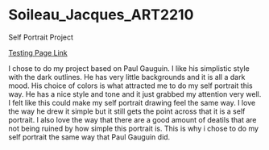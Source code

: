 # Soileau_Jacques_ART2210

Self Portrait Project


[Testing Page Link](https://jacquessoileau.github.io/Soileau_Jacques_ART2210/Soileau_Jacques_ART2210_Self-portrait_Fall2019/Project1.html)

I chose to do my project based on Paul Gauguin. I like his simplistic style with the dark outlines. He has very little backgrounds and it is all a dark mood. His choice of colors is what attracted me to do my self portrait this way. He has a nice style and tone and it just grabbed my attention very well. I felt like this could make my self portrait drawing feel the same way. I love the way he drew it simple but it still gets the point across that it is a self portrait. I also love the way that there are a good amount of deatils that are not being ruined by how simple this portrait is. This is why i chose to do my self portrait the same way that Paul Gauguin did. 
